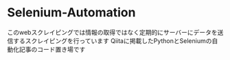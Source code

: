 # Selenium-Automation
このwebスクレイピングでは情報の取得ではなく定期的にサーバーにデータを送信するスクレイピングを行っています
Qiitaに掲載したPythonとSeleniumの自動化記事のコード置き場です
